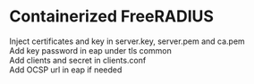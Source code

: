 # Containerized FreeRADIUS
Inject certificates and key in server.key, server.pem and ca.pem<br>
Add key password in eap under tls common<br>
Add clients and secret in clients.conf<br>
Add OCSP url in eap if needed
